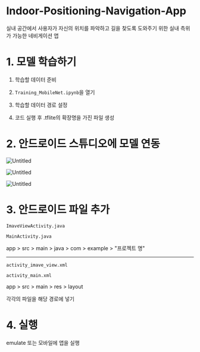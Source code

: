 # Indoor-Positioning-Navigation-App
실내 공간에서 사용자가 자신의 위치를 파악하고 길을 찾도록 도와주기 위한 실내 측위가 가능한 네비게이션 앱

# 1. 모델 학습하기

1. 학습할 데이터 준비

2. `Training_MobileNet.ipynb`을 열기

3. 학습할 데이터 경로 설정

4. 코드 실행 후 .tflite의 확장명을 가진 파일 생성

# 2. 안드로이드 스튜디오에 모델 연동

![Untitled]({{site.url}}/images/image_13.png)

![Untitled]({{site.url}}/images/image_14.png)

![Untitled]({{site.url}}/images/image_15.png)


# 3. 안드로이드 파일 추가

`ImaveViewActivity.java`

`MainActivity.java`

app > src > main > java > com > example > "프로젝트 명"

---

`activity_imave_view.xml`

`activity_main.xml`

app > src > main > res > layout 

각각의 파일을 해당 경로에 넣기

# 4. 실행

emulate 또는 모바일에 앱을 실행